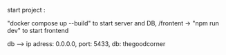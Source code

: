 start project :

"docker compose up --build" to start server and DB,
/frontent -> "npm run dev" to start frontend

db --> ip adress: 0.0.0.0, port: 5433, db: thegoodcorner